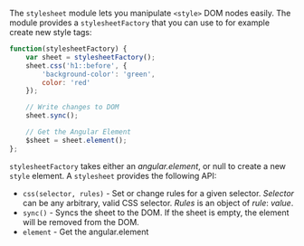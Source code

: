 The `stylesheet` module lets you manipulate `<style>` DOM nodes easily. The module provides a `stylesheetFactory` that you can use to for example create new style tags:

```js
function(stylesheetFactory) {
    var sheet = stylesheetFactory();
    sheet.css('h1::before', {
        'background-color': 'green',
        color: 'red'
    });

    // Write changes to DOM
    sheet.sync();

    // Get the Angular Element
    $sheet = sheet.element();
};
```

`stylesheetFactory` takes either an *angular.element*, or null to create a new `style` element.
A `stylesheet` provides the following API:

* `css(selector, rules)` - Set or change rules for a given selector. *Selector* can be any arbitrary, valid CSS selector. *Rules* is an object of *rule*: *value*.
* `sync()` - Syncs the sheet to the DOM. If the sheet is empty, the element will be removed from the DOM.
* `element` - Get the angular.element
